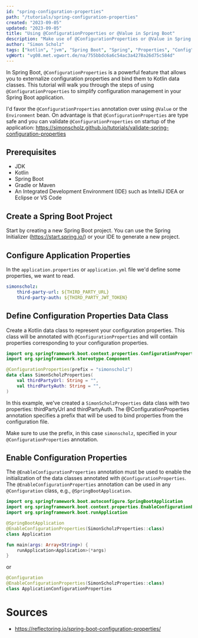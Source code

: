 ```yaml
---
id: "spring-configuration-properties"
path: "/tutorials/spring-configuration-properties"
created: "2023-09-05"
updated: "2023-09-05"
title: "Using @ConfigurationProperties or @Value in Spring Boot"
description: "Make use of @ConfigurationProperties or @Value in Spring Boot applications"
author: "Simon Scholz"
tags: ["kotlin", "jvm", "Spring Boot", "Spring", "Properties", "Config"]
vgWort: "vg08.met.vgwort.de/na/755bbdc6a6c54ac3a4278a26d75c584d"
---
```


In Spring Boot, `@ConfigurationProperties` is a powerful feature that allows you to externalize configuration properties and bind them to Kotlin data classes. This tutorial will walk you through the steps of using `@ConfigurationProperties` to simplify configuration management in your Spring Boot application.

I'd favor the `@ConfigurationProperties` annotation over using `@Value` or the `Environment` bean.
On advantage is that `@ConfigurationProperties` are type safe and you can validate `@ConfigurationProperties` on startup of the application: https://simonscholz.github.io/tutorials/validate-spring-configuration-properties


## Prerequisites

- JDK
- Kotlin
- Spring Boot
- Gradle or Maven
- An Integrated Development Environment (IDE) such as IntelliJ IDEA or Eclipse or VS Code

## Create a Spring Boot Project

Start by creating a new Spring Boot project. You can use the Spring Initializer (https://start.spring.io/) or your IDE to generate a new project.

## Configure Application Properties

In the `application.properties` or `application.yml` file we'd define some properties, we want to read.

```yaml [application.yml]
simonscholz:
    third-party-url: ${THIRD_PARTY_URL}
    third-party-auth: ${THIRD_PARTY_JWT_TOKEN}

```

## Define Configuration Properties Data Class

Create a Kotlin data class to represent your configuration properties. This class will be annotated with `@ConfigurationProperties` and will contain properties corresponding to your configuration properties.

```kotlin [SimonScholzProperties.kt]
import org.springframework.boot.context.properties.ConfigurationProperties
import org.springframework.stereotype.Component

@ConfigurationProperties(prefix = "simonscholz")
data class SimonScholzProperties(
    val thirdPartyUrl: String = "",
    val thirdPartyAuth: String = "",
)
```

In this example, we've created a `SimonScholzProperties` data class with two properties: thirdPartyUrl and thirdPartyAuth. The @ConfigurationProperties annotation specifies a prefix that will be used to bind properties from the configuration file.

Make sure to use the prefix, in this case `simonscholz`, specified in your `@ConfigurationProperties` annotation.

## Enable Configuration Properties

The `@EnableConfigurationProperties` annotation must be used to enable the initialization of the data classes annotated with `@ConfigurationProperties`. The `@EnableConfigurationProperties` annotation can be used in any `@Configuration` class, e.g., `@SpringBootApplication`.

```kotlin [Application.kt]
import org.springframework.boot.autoconfigure.SpringBootApplication
import org.springframework.boot.context.properties.EnableConfigurationProperties
import org.springframework.boot.runApplication

@SpringBootApplication
@EnableConfigurationProperties(SimonScholzProperties::class)
class Application

fun main(args: Array<String>) {
    runApplication<Application>(*args)
}
```

or

```kotlin [ApplicationConfigurationProperties.kt]{2} meta-info=val
@Configuration
@EnableConfigurationProperties(SimonScholzProperties::class)
class ApplicationConfigurationProperties
```

# Sources

- https://reflectoring.io/spring-boot-configuration-properties/
